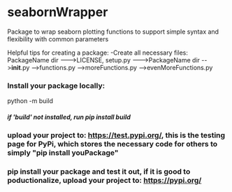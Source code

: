 # seabornWrapper
Package to wrap seaborn plotting functions to support simple syntax and flexibility with common parameters


Helpful tips for creating a package:
-Create all necessary files: 
PackageName dir 
--->LICENSE, setup.py
--->PackageName dir
    -->__init__.py
    -->functions.py
    -->moreFunctions.py
    -->evenMoreFunctions.py
    
### Install your package locally:
python -m build

##### if 'build' not installed, run pip install build

### upload your project to: https://test.pypi.org/, this is the testing page for PyPi, which stores the necessary code for others to simply "pip install youPackage"

### pip install your package and test it out, if it is good to poductionalize, upload your project to: https://pypi.org/


